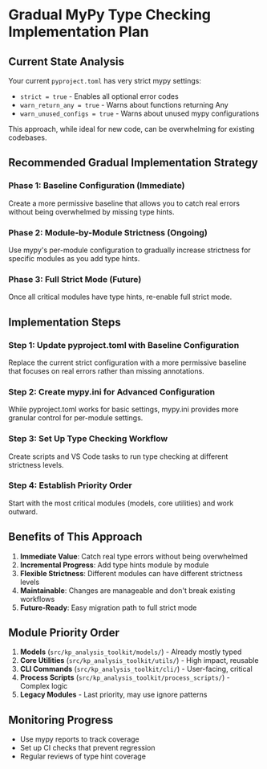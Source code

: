 # Gradual MyPy Type Checking Implementation Plan

## Current State Analysis

Your current `pyproject.toml` has very strict mypy settings:
- `strict = true` - Enables all optional error codes
- `warn_return_any = true` - Warns about functions returning Any
- `warn_unused_configs = true` - Warns about unused mypy configurations

This approach, while ideal for new code, can be overwhelming for existing codebases.

## Recommended Gradual Implementation Strategy

### Phase 1: Baseline Configuration (Immediate)
Create a more permissive baseline that allows you to catch real errors without being overwhelmed by missing type hints.

### Phase 2: Module-by-Module Strictness (Ongoing)
Use mypy's per-module configuration to gradually increase strictness for specific modules as you add type hints.

### Phase 3: Full Strict Mode (Future)
Once all critical modules have type hints, re-enable full strict mode.

## Implementation Steps

### Step 1: Update pyproject.toml with Baseline Configuration

Replace the current strict configuration with a more permissive baseline that focuses on real errors rather than missing annotations.

### Step 2: Create mypy.ini for Advanced Configuration

While pyproject.toml works for basic settings, mypy.ini provides more granular control for per-module settings.

### Step 3: Set Up Type Checking Workflow

Create scripts and VS Code tasks to run type checking at different strictness levels.

### Step 4: Establish Priority Order

Start with the most critical modules (models, core utilities) and work outward.

## Benefits of This Approach

1. **Immediate Value**: Catch real type errors without being overwhelmed
2. **Incremental Progress**: Add type hints module by module
3. **Flexible Strictness**: Different modules can have different strictness levels
4. **Maintainable**: Changes are manageable and don't break existing workflows
5. **Future-Ready**: Easy migration path to full strict mode

## Module Priority Order

1. **Models** (`src/kp_analysis_toolkit/models/`) - Already mostly typed
2. **Core Utilities** (`src/kp_analysis_toolkit/utils/`) - High impact, reusable
3. **CLI Commands** (`src/kp_analysis_toolkit/cli/`) - User-facing, critical
4. **Process Scripts** (`src/kp_analysis_toolkit/process_scripts/`) - Complex logic
5. **Legacy Modules** - Last priority, may use ignore patterns

## Monitoring Progress

- Use mypy reports to track coverage
- Set up CI checks that prevent regression
- Regular reviews of type hint coverage
